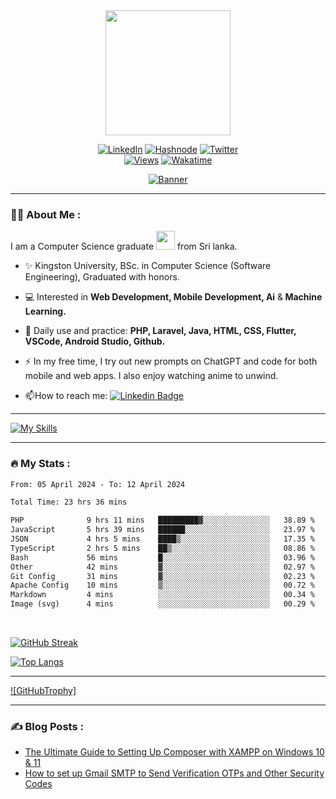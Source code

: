 <div id="header" align="center">
    <img src="https://media.giphy.com/media/v1.Y2lkPTc5MGI3NjExN2QyZDRjZWEzNzk2OTZiZDk3Yzg1YjYxOTRkMzI0MWRkYjVhYzVkNiZjdD1z/gjrYDwbjnK8x36xZIO/giphy.gif" width="200px" height="200px"/>
</div>

<div id="reachme" align="center">

[![LinkedIn][linkedin-shield]][linkedin-url]
[![Hashnode][hashnode-shield]][hashnode-url]
[![Twitter][twitter-shield]][twitter-url]
<br>
[![Views][views-shield]][views-url]
[![Wakatime][wakatime-shield]][wakatime-url]
</div>

<!-- Banner (add link to banner) -->
<div align="center">

[![Banner][banner]][linkedin-url]
</div>

---

### :man_technologist: About Me :

I am a Computer Science graduate <img src="https://media.giphy.com/media/v1.Y2lkPTc5MGI3NjExM2ZhYjMwNmEyZDU5MThlM2VmZTVhY2NlMmJlNjE3MWE2ZDA2NzE5ZSZjdD1z/5aYfJYohCSeYgtVlUj/giphy.gif" width="30"> from Sri lanka.

- :sparkles: Kingston University, BSc. in Computer Science (Software Engineering), Graduated with honors.

- :computer: Interested in <b>Web Development, Mobile Development, Ai</b> &<b> Machine Learning.</b>

- :rocket: Daily use and practice: <b>PHP, Laravel, Java, HTML, CSS, Flutter, VSCode, Android Studio, Github.</b> 

- :zap: In my free time, I try out new prompts on ChatGPT and code for both mobile and web apps. I also enjoy watching anime to unwind.

- :mailbox:How to reach me: [![Linkedin Badge](https://img.shields.io/badge/-LinkedIn-blue?style=flat&logo=Linkedin&logoColor=white)][linkedin-url]

---

<div id="skills">

[![My Skills](https://skillicons.dev/icons?i=flutter,php,java,html,css,js,androidstudio,vscode,git,github,figma,photoshop,mysql,firebase,tensorflow)](https://skillicons.dev)

</div>

---
### :fire: My Stats :

<!--START_SECTION:waka-->

```txt
From: 05 April 2024 - To: 12 April 2024

Total Time: 23 hrs 36 mins

PHP              9 hrs 11 mins   █████████▓░░░░░░░░░░░░░░░   38.89 %
JavaScript       5 hrs 39 mins   ██████░░░░░░░░░░░░░░░░░░░   23.97 %
JSON             4 hrs 5 mins    ████▒░░░░░░░░░░░░░░░░░░░░   17.35 %
TypeScript       2 hrs 5 mins    ██▒░░░░░░░░░░░░░░░░░░░░░░   08.86 %
Bash             56 mins         █░░░░░░░░░░░░░░░░░░░░░░░░   03.96 %
Other            42 mins         ▓░░░░░░░░░░░░░░░░░░░░░░░░   02.97 %
Git Config       31 mins         ▓░░░░░░░░░░░░░░░░░░░░░░░░   02.23 %
Apache Config    10 mins         ▒░░░░░░░░░░░░░░░░░░░░░░░░   00.72 %
Markdown         4 mins          ░░░░░░░░░░░░░░░░░░░░░░░░░   00.34 %
Image (svg)      4 mins          ░░░░░░░░░░░░░░░░░░░░░░░░░   00.29 %
```

<!--END_SECTION:waka-->
<br>

<div id="streak">

[![GitHub Streak](http://github-readme-streak-stats.herokuapp.com?user=devkavin&theme=github-dark-blue)](https://git.io/streak-stats)

</div>

<div id="languages">

[![Top Langs](https://github-readme-stats.vercel.app/api/top-langs/?username=devkavin&layout=compact&theme=github_dark)](https://github.com/devkavin)

</div>

---

[![GitHubTrophy]][github-trophy]

---

### :writing_hand: Blog Posts :

<!-- BLOG-POST-LIST:START -->
- [The Ultimate Guide to Setting Up Composer with XAMPP on Windows 10 &amp; 11](https://devkavin.tech/the-ultimate-guide-to-setting-up-composer-with-xampp-on-windows-10-11)
- [How to set up Gmail SMTP to Send Verification OTPs and Other Security Codes](https://devkavin.tech/how-to-set-up-gmail-smtp-to-send-verification-otps-and-other-security-codes)
<!-- BLOG-POST-LIST:END -->



<!-- MARKDOWN Links -->

[linkedin-shield]: https://img.shields.io/badge/linkedin-%230077B5.svg?style=for-the-badge&logo=linkedin&logoColor=white
[linkedin-url]: https://www.linkedin.com/in/kavindra-senanayake
[twitter-shield]: https://img.shields.io/badge/Twitter-%231DA1F2.svg?style=for-the-badge&logo=Twitter&logoColor=white
[twitter-url]: https://twitter.com/devkavinhq
[hashnode-shield]: https://img.shields.io/badge/Hashnode-2962FF?style=for-the-badge&logo=hashnode
[hashnode-url]: https://hashnode.com/@devkavin
[views-shield]: https://komarev.com/ghpvc/?username=devkavin&style=for-the-badge&color=blue
[views-url]: https://komarev.com/ghpvc/?username=devkavin&style=flat-square&color=blue
[banner]: https://media.giphy.com/media/v1.Y2lkPTc5MGI3NjExMDc3ODZhMWNmOTNmYzBhMzkyODQyZGQ1Y2I5YWIwMDg5YTQ0Yjc1NyZjdD1n/dWesBcTLavkZuG35MI/giphy.gif

[wakatime-url]: https://wakatime.com/@5c1a4546-e40a-49d0-a1ff-c67e8cf8f15f
[wakatime-shield]: https://wakatime.com/badge/user/5c1a4546-e40a-49d0-a1ff-c67e8cf8f15f.svg?style=for-the-badge

[github-trophy]: https://github-profile-trophy.vercel.app/?username=ryo-ma&theme=algolia


